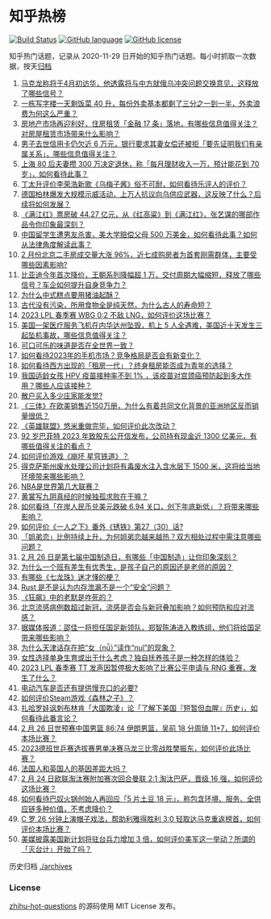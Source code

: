 # 知乎热榜
[![Build Status](https://github.com/ToWeLong/zhihu-hot-questions/workflows/CI/badge.svg)](https://github.com/ToWeLong/zhihu-hot-questions/actions)
[![GitHub language](https://img.shields.io/badge/language-golang-orange.svg)](https://golang.org/)
[![GitHub license](https://img.shields.io/github/license/ToWeLong/zhihu-hot-questions)](https://github.com/ToWeLong/zhihu-hot-questions/blob/main/LICENSE)

知乎热门话题，记录从 2020-11-29 日开始的知乎热门话题。每小时抓取一次数据，按天[归档](./archives)

<!-- BEGIN -->

1. [马克龙称将于4月初访华，他透露将与中方就俄乌冲突问题交换意见，这释放了哪些信号？](https://www.zhihu.com/question/586331285)
1. [一栋写字楼一天剩饭菜 40 升，每份外卖基本都剩了三分之一到一半，外卖浪费为何这么严重？](https://www.zhihu.com/question/585537151)
1. [房地产市场再迎利好，住房租赁「金融 17 条」落地，有哪些信息值得关注？对房屋租赁市场带来什么影响？](https://www.zhihu.com/question/586320844)
1. [男子去世信用卡仍欠近 6 万元，银行要求其妻女偿还被拒「要先证明我们有亲属关系」，哪些信息值得关注？](https://www.zhihu.com/question/586340880)
1. [上海 80 后夫妻攒 300 万决定退休，称「每月理财收入一万，预计能花到 70 岁」，如何看待此事？](https://www.zhihu.com/question/586365039)
1. [丁太升评价李荣浩新歌《乌梅子酱》俗不可耐，如何看待乐评人的评价？](https://www.zhihu.com/question/585555173)
1. [德国柏林爆发大规模示威活动，上万人抗议向乌供应武器，这反映了什么？后续将如何发展？](https://www.zhihu.com/question/586332864)
1. [《满江红》票房破 44.27 亿元，从《红高粱》到《满江红》，张艺谋的哪部作品令你印象最深刻？](https://www.zhihu.com/question/585761540)
1. [中国留学生遭男友杀害，美大学赔偿父母 500 万美金，如何看待此事？如何从法律角度解读此事？](https://www.zhihu.com/question/586335432)
1. [2 月份北京二手房成交量大涨 96%，近七成购房者为首套刚需群体，主要受哪些因素影响?](https://www.zhihu.com/question/586274264)
1. [比亚迪今年首次降价，王朝系列降幅超 1 万，交付周期大幅缩短，释放了哪些信号？车企如何提升自身竞争力？](https://www.zhihu.com/question/586201648)
1. [为什么中式糕点要用猪油起酥？](https://www.zhihu.com/question/50591971)
1. [古代没有污染，所用食物全是纯天然，为什么古人的寿命短？](https://www.zhihu.com/question/501456435)
1. [2023 LPL 春季赛 WBG 0:2 不敌 LNG，如何评价这场比赛？](https://www.zhihu.com/question/586375957)
1. [美国一架医疗服务飞机在内华达州坠毁，机上 5 人全遇难，美国近十天发生三起坠机事故，哪些信息值得关注？](https://www.zhihu.com/question/586287526)
1. [可口可乐的味道是否在全世界一致？](https://www.zhihu.com/question/20921639)
1. [如何看待2023年的手机市场？竞争格局是否会有新变化？](https://www.zhihu.com/question/578266722)
1. [如何看待西方出现的「租房一代」？终身租房能否成为青年的选择？](https://www.zhihu.com/question/585965314)
1. [我国适龄女孩 HPV 疫苗接种率不到 1% ，该疫苗对宫颈癌预防起到多大作用？哪些人应该接种？](https://www.zhihu.com/question/586358328)
1. [散户买入多少庄家能发觉?](https://www.zhihu.com/question/417234272)
1. [《三体》在欧美销售近150万册，为什么有着共同文化背景的亚洲地区反而销量很低？](https://www.zhihu.com/question/328657486)
1. [《英雄联盟》悠米重做完毕，如何评价此次改动？](https://www.zhihu.com/question/586297970)
1. [92 岁巴菲特 2023 年致股东公开信发布，公司持有现金近 1300 亿美元，有哪些值得关注的看点？](https://www.zhihu.com/question/586270236)
1. [如何评价游戏《崩坏 星穹铁道》？](https://www.zhihu.com/question/583600878)
1. [得克萨斯州废水处理公司计划将有毒废水注入含水层下 1500 米，这将给当地环境带来哪些影响？](https://www.zhihu.com/question/586161315)
1. [NBA是世界第几大联赛？](https://www.zhihu.com/question/585329538)
1. [黄裳写九阴真经的时候独孤求败在干嘛？](https://www.zhihu.com/question/501818788)
1. [如何看待「在岸人民币兑美元跌破 6.94 关口，创下年底新低」？将带来哪些影响？](https://www.zhihu.com/question/585998891)
1. [如何评价《一人之下》番外《锈铁》第27（30）话?](https://www.zhihu.com/question/586106470)
1. [「姐弟恋」比例持续上升，为何姐弟恋越来越热？双方相处过程中需注意哪些问题？](https://www.zhihu.com/question/586153635)
1. [2 月 26 日是第七届中国制造日，有哪些「中国制造」让你印象深刻？](https://www.zhihu.com/question/586007117)
1. [为什么一个班有差生有优秀生，是孩子自己的原因还是老师的原因？](https://www.zhihu.com/question/573707392)
1. [有哪些《七龙珠》迷才懂的梗？](https://www.zhihu.com/question/359074125)
1. [Rust 是不是认为内存泄漏不是一个“安全”问题？](https://www.zhihu.com/question/584693743)
1. [《狂飙》中的老默是咋死的？](https://www.zhihu.com/question/580531991)
1. [北京流感病例数超过新冠，流感是否会与新冠叠加影响？如何预防和应对流感？](https://www.zhihu.com/question/586327856)
1. [据媒体报道：邵佳一将担任国足新领队，郑智陈涛进入教练组，他们将给国足带来哪些影响？](https://www.zhihu.com/question/586192855)
1. [为什么天津话存在把“女（nǚ）”读作“nuǐ”的现象？](https://www.zhihu.com/question/586125171)
1. [女性选择单身生育或出于什么考虑？独自抚养孩子是一种怎样的体验？](https://www.zhihu.com/question/586323608)
1. [2023 LPL 春季赛 TT 发声因暂停极大影响了比赛公平申请与 RNG 重赛，发生了什么？](https://www.zhihu.com/question/586227748)
1. [电动汽车是否还有提供慢充口的必要?](https://www.zhihu.com/question/585437205)
1. [如何评价Steam游戏《森林之子》？](https://www.zhihu.com/question/585940938)
1. [扎哈罗娃讽刺布林肯「大国欺凌」论「了解下美国『短暂但血腥』历史」，如何看待此番言论？](https://www.zhihu.com/question/586335172)
1. [2 月 26 日世预赛中国男篮 86:74 伊朗男篮，吴前 18 分周琦 11+7，如何评价本场比赛？](https://www.zhihu.com/question/586188171)
1. [2023德班世乒赛选拔赛男单决赛马龙三比零战胜樊振东，如何评价此场比赛？](https://www.zhihu.com/question/585871589)
1. [法国人和英国人的基因差距大吗？](https://www.zhihu.com/question/578904892)
1. [2 月 24 日欧联淘汰赛附加赛次回合曼联 2:1 淘汰巴萨，晋级 16 强，如何评价这场比赛？](https://www.zhihu.com/question/585930207)
1. [如何看待巴奴火锅创始人再回应「5 片土豆 18 元」，称包含环境、服务、全供应链多种价值，不考虑降价？](https://www.zhihu.com/question/586192835)
1. [C 罗 26 分钟上演帽子戏法，帮助利雅得胜利 3:0 轻取达马克重返榜首，如何评价本场比赛？](https://www.zhihu.com/question/586292084)
1. [美媒披露美国新计划将驻台兵力增加 3 倍，如何评价美军这一举动？所谓的「灭台计」开始了吗？](https://www.zhihu.com/question/586159714)

<!-- END -->

历史归档 [./archives](./archives)


### License
[zhihu-hot-questions](https://github.com/towelong/zhihu-hot-questions) 的源码使用 MIT License 发布。